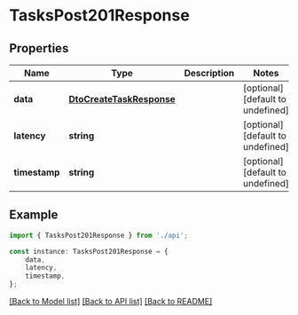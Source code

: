 # TasksPost201Response


## Properties

Name | Type | Description | Notes
------------ | ------------- | ------------- | -------------
**data** | [**DtoCreateTaskResponse**](DtoCreateTaskResponse.md) |  | [optional] [default to undefined]
**latency** | **string** |  | [optional] [default to undefined]
**timestamp** | **string** |  | [optional] [default to undefined]

## Example

```typescript
import { TasksPost201Response } from './api';

const instance: TasksPost201Response = {
    data,
    latency,
    timestamp,
};
```

[[Back to Model list]](../README.md#documentation-for-models) [[Back to API list]](../README.md#documentation-for-api-endpoints) [[Back to README]](../README.md)
